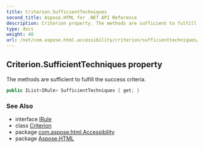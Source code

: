 ```yaml
---
title: Criterion.SufficientTechniques
second_title: Aspose.HTML for .NET API Reference
description: Criterion property. The methods are sufficient to fulfill the success criteria
type: docs
weight: 40
url: /net/com.aspose.html.accessibility/criterion/sufficienttechniques/
---
```

## Criterion.SufficientTechniques property

The methods are sufficient to fulfill the success criteria.

```java
public IList<IRule> SufficientTechniques { get; }
```

### See Also

* interface [IRule](../../irule/)
* class [Criterion](../)
* package [com.aspose.html.Accessibility](../../../com.aspose.html.accessibility/)
* package [Aspose.HTML](../../../)
